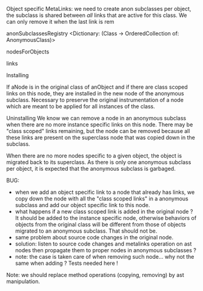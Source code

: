 Object specific MetaLinks: we need to create anon subclasses per object, the subclass is shared between *all* links that are active for this class. We can only remove it when the last link is rem

anonSubclassesRegistry <Dictionary: (Class -> OrderedCollection of: AnonymousClass)>

nodesForObjects

links

Installing

	
If aNode is in the original class of anObject and if there are class scoped links on this node,
	they are installed in the new node of the anonymous subclass. Necessary to preserve the original instrumentation
	of a node which are meant to be applied for all instances of the class.

Uninstalling
We know we can remove a node in an anonymous subclass when there are no more instance specific links on this node. There may be "class scoped" links remaining, but the node can be removed because all these links are present on the superclass node that was copied down in the subclass.

When there are no more nodes specific to a given object, the object is migrated back to its superclass. As there is only one anonymous subclass per object, it is expected that the anonymous subclass is garbaged.

BUG:
- when we add an object specific link to a node that already has links, we copy down the node with all the "class scoped links" in a anonymous subclass and add our object specific link to this node.
- what happens if a new class scoped link is added in the original node ? It should be added to the instance specific node, otherwise behaviors of objects from the original class will be different from those of objects migrated to an anonymous subclass. That should not be.
- same problem about source code changes in the original node.
- solution: listen to source code changes and metalinks operation on ast nodes then propagate them to proper nodes in anonymous subclasses ?
- note: the case is taken care of when removing such node... why not the same when adding ? Tests needed here !


Note: we should replace method operations (copying, removing) by ast manipulation.












